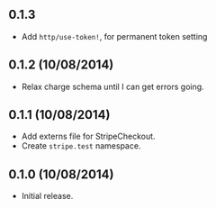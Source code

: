 ## 0.1.3

- Add `http/use-token!`, for permanent token setting

## 0.1.2 (10/08/2014)

- Relax charge schema until I can get errors going.

## 0.1.1 (10/08/2014)

- Add externs file for StripeCheckout.
- Create `stripe.test` namespace.

## 0.1.0 (10/08/2014)

- Initial release.
